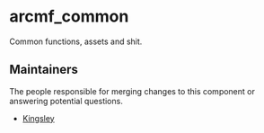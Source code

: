 arcmf_common
===========
Common functions, assets and shit.

## Maintainers
The people responsible for merging changes to this component or answering potential questions.
- [Kingsley](https://github.com/jameslkingsley)
